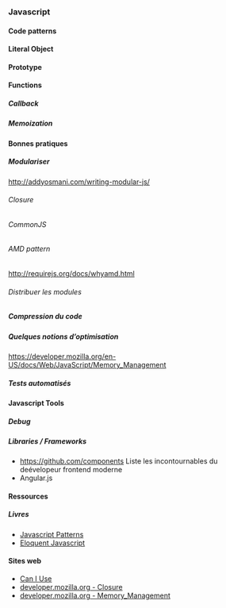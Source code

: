 ### Javascript
#### Code patterns
#### Literal Object
#### Prototype
#### Functions
##### Callback
##### Memoization

#### Bonnes pratiques
##### Modulariser
http://addyosmani.com/writing-modular-js/
###### Closure
###### CommonJS
###### AMD pattern
http://requirejs.org/docs/whyamd.html
###### Distribuer les modules 

##### Compression du code
##### Quelques notions d’optimisation
https://developer.mozilla.org/en-US/docs/Web/JavaScript/Memory_Management

##### Tests automatisés

#### Javascript Tools
##### Debug
##### Libraries / Frameworks
- https://github.com/components Liste les incontournables du deévelopeur frontend moderne
- Angular.js



#### Ressources

##### Livres
* [Javascript Patterns](http://shop.oreilly.com/product/9780596806767.do)
* [Eloquent Javascript](http://search.oreilly.com/?q=eloquent+javascript)

#### Sites web
* [Can I Use](http://caniuse.com/)
* [developer.mozilla.org - Closure](https://developer.mozilla.org/en-US/docs/Web/JavaScript/Closures)
* [developer.mozilla.org - Memory_Management](https://developer.mozilla.org/en-US/docs/Web/JavaScript/Memory_Management)

